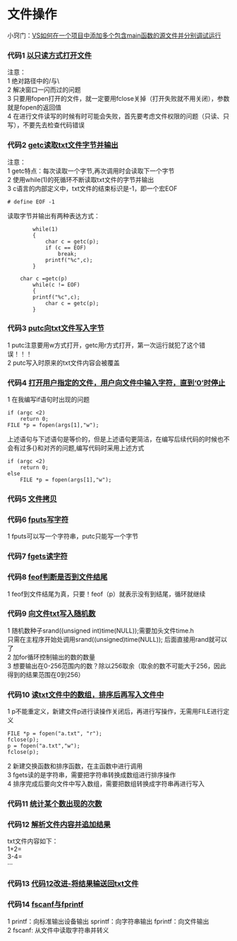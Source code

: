 # 文件操作
小窍门：[VS如何在一个项目中添加多个包含main函数的源文件并分别调试运行](https://blog.csdn.net/qq_30815237/article/details/87452311)  
### 代码1 [以只读方式打开文件](file1.cpp)  
注意：  
1 绝对路径中的/与\  
2 解决窗口一闪而过的问题  
3 只要用fopen打开的文件，就一定要用fclose关掉（打开失败就不用关闭），参数就是fopen的返回值  
4 在进行文件读写的时候有时可能会失败，首先要考虑文件权限的问题（只读、只写），不要先去检查代码错误  
### 代码2 [getc读取txt文件字节并输出](file2.cpp)  
注意：  
1 getc特点：每次读取一个字节,再次调用时会读取下一个字节  
2 使用while(1)的死循环不断读取txt文件的字节并输出  
3 c语言的内部定义中，txt文件的结束标识是-1，即一个宏EOF  
```
# define EOF -1  
```
读取字节并输出有两种表达方式：  
```
		while(1)
		{
			char c = getc(p);
			if (c == EOF)
				break;
			printf("%c",c);
		}
```
```
    char c =getc(p)
		while(c != EOF)
		{
    	printf("%c",c);
			char c = getc(p);
		}
```
### 代码3 [putc向txt文件写入字节](file3.cpp)  
1 putc注意要用w方式打开，getc用r方式打开，第一次运行就犯了这个错误！！！  
2 putc写入时原来的txt文件内容会被覆盖  
### 代码4 [打开用户指定的文件，用户向文件中输入字符，直到‘0’时停止](file4.cpp)
1 在我编写if语句时出现的问题  
```
if (argc <2)
	return 0;
FILE *p = fopen(args[1],"w");
```
上述语句与下述语句是等价的，但是上述语句更简洁，在编写后续代码的时候也不会有过多{}和对齐的问题,编写代码时采用上述方式  
```
if (argc <2)
	return 0;
else
	FILE *p = fopen(args[1],"w");
```
### 代码5 [文件拷贝](file5.cpp)
### 代码6 [fputs写字符](file6.cpp)
1 fputs可以写一个字符串，putc只能写一个字节  
### 代码7 [fgets读字符](file7.cpp)  
### 代码8 [feof判断是否到文件结尾](file8.cpp)
1 feof到文件结尾为真，只要！feof（p）就表示没有到结尾，循环就继续  
### 代码9 [向文件txt写入随机数](file9.cpp)
1 随机数种子srand((unsigned int)time(NULL));需要加头文件time.h  
只需在主程序开始处调用srand((unsigned)time(NULL)); 后面直接用rand就可以了  
2 加for循环控制输出的数的数量  
3 想要输出在0-256范围内的数？除以256取余（取余的数不可能大于256，因此得到的结果范围在0到256）  
### 代码10 [读txt文件中的数组，排序后再写入文件中](file10.cpp)
1 p不能重定义，新建文件p进行读操作关闭后，再进行写操作，无需用FILE进行定义  
```
FILE *p = fopen("a.txt", "r");
fclose(p);
p = fopen("a.txt","w");
fclose(p);
```
2 新建交换函数和排序函数，在主函数中进行调用  
3 fgets读的是字符串，需要把字符串转换成数组进行排序操作  
4 排序完成后要向文件中写入数组，需要把数组转换成字符串再进行写入  
### 代码11 [统计某个数出现的次数](file11.cpp)
### 代码12 [解析文件内容并追加结果](file12.cpp)
txt文件内容如下：  
1+2=  
3-4=  
···  
### 代码13 [代码12改进-将结果输送回txt文件](file13.cpp)
### 代码14 [fscanf与fprintf](file14.cpp)
1 printf：向标准输出设备输出 sprintf：向字符串输出 fprintf：向文件输出  
2 fscanf: 从文件中读取字符串并转义  




